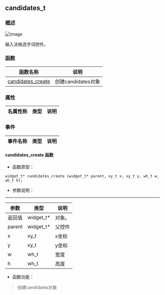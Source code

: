 ## candidates\_t
### 概述
![image](images/candidates_t_0.png)

 输入法候选字词控件。
### 函数
<p id="candidates_t_methods">

| 函数名称 | 说明 | 
| -------- | ------------ | 
| <a href="#candidates_t_candidates_create">candidates\_create</a> | 创建candidates对象 |
### 属性
<p id="candidates_t_properties">

| 名属性称 | 类型 | 说明 | 
| -------- | ----- | ------------ | 
### 事件
<p id="candidates_t_events">

| 事件名称 | 类型  | 说明 | 
| -------- | ----- | ------- | 
#### candidates\_create 函数
* 函数原型：

```
widget_t* candidates_create (widget_t* parent, xy_t x, xy_t y, wh_t w, wh_t h);
```

* 参数说明：

-----------------------

| 参数 | 类型 | 说明 |
| -------- | ----- | --------- |
| 返回值 | widget\_t* | 对象。 |
| parent | widget\_t* | 父控件 |
| x | xy\_t | x坐标 |
| y | xy\_t | y坐标 |
| w | wh\_t | 宽度 |
| h | wh\_t | 高度 |
* 函数功能：

> <p id="candidates_t_candidates_create"> 创建candidates对象




